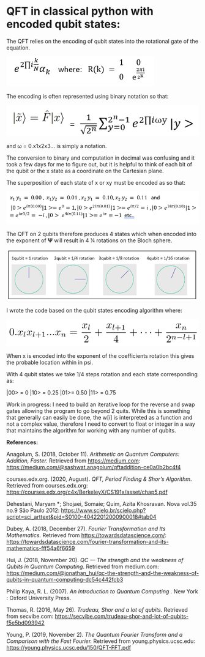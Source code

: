 # QFT in classical python with encoded qubit states:

 The QFT relies on the encoding of qubit states into the rotational gate of the equation. 

![R gate matrix](images/rgate.png)

The encoding is often represented using binary notation so that:

![equation](images/tildaX.png)

 and ω  = 0.x1x2x3… is simply a notation.

The conversion to binary and computation in decimal was confusing and it took a few days for me to figure out, but it is helpful to think of each bit of the qubit or the x state as a coordinate on the Cartesian plane.

The superposition of each state of x­­­ or xy must be encoded as so that:

![x states in binary](images/xy.png)
 
The QFT on 2 qubits therefore produces 4 states which when encoded into the exponent of **Ψ** will result in 4 ¼ rotations on the Bloch sphere.

![unit circle steps](images/2qrotations.png)

I wrote the code based on the qubit states encoding algorithm where:

![binary encoding](images/w.png)

When x is encoded into the exponent of the coefficients rotation this gives the probable location within in psi. 

With 4 qubit states we take 1/4 steps rotation and each state corresponding as:

|00> = 0
|10> = 0.25
|01>= 0.50
|11> = 0.75

Work in progress:
I need to build an iterative loop for the reverse and swap gates allowing the program to go beyond 2 quits. While this is something that generally can easily be done, the w[i] is interpreted as a function and not a complex value, therefore I need to convert to float or integer in a way that maintains the algorithm for working with any number of qubits.

**References:**

Anagolum, S. (2018, October 11). _Arithmetic on Quantum Computers: Addition, Faster._ Retrieved from https://medium.com: https://medium.com/@sashwat.anagolum/qftaddition-ce0a0b2bc4f4

courses.edx.org. (2020, August). _QFT, Period Finding & Shor’s Algorithm_. Retrieved from courses.edx.org: https://courses.edx.org/c4x/BerkeleyX/CS191x/asset/chap5.pdf

Dehestani, Maryam *; Shojaei, Somaie; Quím, Azita Khosravan. Nova vol.35 no.9 São Paulo 2012: https://www.scielo.br/scielo.php?script=sci_arttext&pid=S0100-40422012000900018#tab04

Dubey, A. (2018, December 27). _Fourier Transformation and Its Mathematics._ Retrieved from https://towardsdatascience.com/: https://towardsdatascience.com/fourier-transformation-and-its-mathematics-fff54a6f6659

Hui, J. (2018, November 20). _QC — The strength and the weakness of Qubits in Quantum Computing_. Retrieved from medium.com: https://medium.com/@jonathan_hui/qc-the-strength-and-the-weakness-of-qubits-in-quantum-computing-dc54c442fcb3

Philip Kaya, R. L. (2007). _An Introduction to Quantum Computing ._ New York : Oxford University Press.

Thomas, R. (2016, May 26). _Trudeau, Shor and a lot of qubits._ Retrieved from secvibe.com: https://secvibe.com/trudeau-shor-and-lot-of-qubits-f5e5bd093942

Young, P. (2019, November 2). _The Quantum Fourier Transform and a Comparison with the Fast Fourier._ Retrieved from young.physics.ucsc.edu: https://young.physics.ucsc.edu/150/QFT-FFT.pdf
